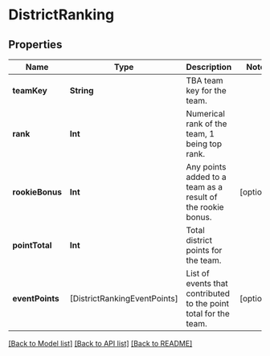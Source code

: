 # DistrictRanking

## Properties
Name | Type | Description | Notes
------------ | ------------- | ------------- | -------------
**teamKey** | **String** | TBA team key for the team. | 
**rank** | **Int** | Numerical rank of the team, 1 being top rank. | 
**rookieBonus** | **Int** | Any points added to a team as a result of the rookie bonus. | [optional] 
**pointTotal** | **Int** | Total district points for the team. | 
**eventPoints** | [DistrictRankingEventPoints] | List of events that contributed to the point total for the team. | [optional] 

[[Back to Model list]](../README.md#documentation-for-models) [[Back to API list]](../README.md#documentation-for-api-endpoints) [[Back to README]](../README.md)


